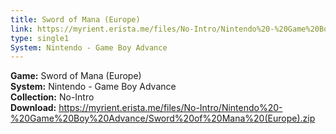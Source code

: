 ```yaml
---
title: Sword of Mana (Europe)
link: https://myrient.erista.me/files/No-Intro/Nintendo%20-%20Game%20Boy%20Advance/Sword%20of%20Mana%20(Europe).zip
type: single1
System: Nintendo - Game Boy Advance
---
```

<b>Game:</b> Sword of Mana (Europe)<br>
<b>System:</b> Nintendo - Game Boy Advance<br>
<b>Collection:</b> No-Intro<br>
<b>Download:</b> https://myrient.erista.me/files/No-Intro/Nintendo%20-%20Game%20Boy%20Advance/Sword%20of%20Mana%20(Europe).zip